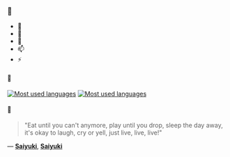### 👋

- 🔭
- 🌱
- 💬
- 📫
- ⚡

#### 🧏

[![Most used languages](https://github-readme-stats-aynah.vercel.app/api/top-langs/?username=aynh&theme=solarized-dark&langs_count=6&layout=compact&hide_title=true)](https://github.com/anuraghazra/github-readme-stats#gh-dark-mode-only)
[![Most used languages](https://github-readme-stats-aynah.vercel.app/api/top-langs/?username=aynh&theme=solarized-light&langs_count=6&layout=compact&hide_title=true)](https://github.com/anuraghazra/github-readme-stats#gh-light-mode-only)

#### 💬

> "Eat until you can't anymore, play until you drop, sleep the day away, it's okay to laugh, cry or yell, just live, live, live!"

&mdash; [**Saiyuki**](https://myanimelist.net/character.php?q=Saiyuki&cat=character), [**Saiyuki**](https://myanimelist.net/search/all?q=Saiyuki&cat=all)
